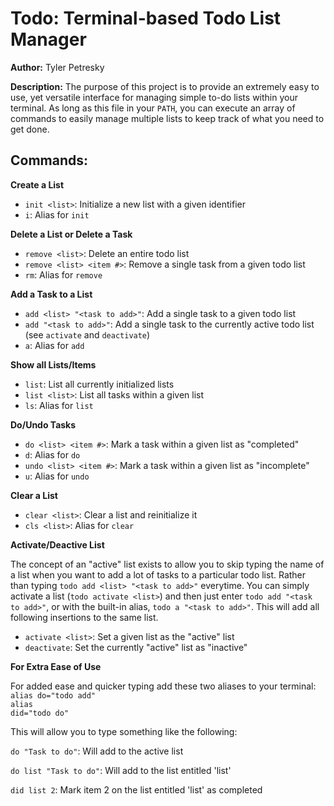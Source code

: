 # Todo: Terminal-based Todo List Manager

**Author:** Tyler Petresky

**Description:** The purpose of this project is to provide an extremely easy to use, yet versatile interface for managing simple to-do lists within your terminal. As long as this file in your `PATH`, you can execute an array of commands to easily manage multiple lists to keep track of what you need to get done.

## Commands:
**Create a List**
  - `init <list>`: Initialize a new list with a given identifier
  - `i`: Alias for `init`
  

**Delete a List or Delete a Task**
  - `remove <list>`: Delete an entire todo list
  - `remove <list> <item #>`: Remove a single task from a given todo list
  - `rm`: Alias for `remove`

**Add a Task to a List**
  - `add <list> "<task to add>"`: Add a single task to a given todo list
  - `add "<task to add>"`: Add a single task to the currently active todo list (see `activate` and `deactivate`)
  - `a`: Alias for `add`

**Show all Lists/Items**
  - `list`: List all currently initialized lists
  - `list <list>`: List all tasks within a given list
  - `ls`: Alias for `list`

**Do/Undo Tasks**
  - `do <list> <item #>`: Mark a task within a given list as "completed"
  - `d`: Alias for `do`
  - `undo <list> <item #>`: Mark a task within a given list as "incomplete"
  - `u`: Alias for `undo`
  
**Clear a List**
  - `clear <list>`: Clear a list and reinitialize it
  - `cls <list>`: Alias for `clear`

**Activate/Deactive List**

The concept of an "active" list exists to allow you to skip typing the name of a list when you want to add a lot of tasks to a particular todo list. Rather than typing `todo add <list> "<task to add>"` everytime. You can simply activate a list (`todo activate <list>`) and then just enter `todo add "<task to add>"`, or with the built-in alias, `todo a "<task to add>"`. This will add all following insertions to the same list.
  - `activate <list>`: Set a given list as the "active" list
  - `deactivate`: Set the currently "active" list as "inactive"
 
**For Extra Ease of Use**

For added ease and quicker typing add these two aliases to your terminal:<br />
<code>alias do="todo add"</code><br />
<code>alias did="todo do"</code>
 
This will allow you to type something like the following:

<code>do "Task to do"</code>: Will add to the active list

<code>do list "Task to do"</code>: Will add to the list entitled 'list'

<code>did list 2</code>: Mark item 2 on the list entitled 'list' as completed
